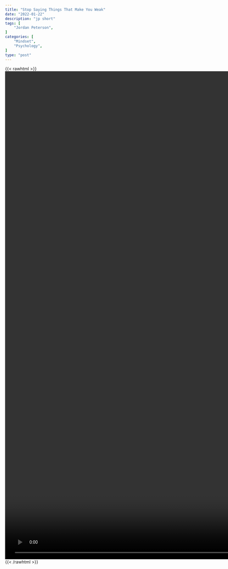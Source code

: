 ```yaml
---
title: "Stop Saying Things That Make You Weak"
date: "2022-01-22"
description: "jp short"
tags: [
    "Jordan Peterson",
]
categories: [
    "Mindset",
    "Psychology",
]
type: "post"
---
```

{{< rawhtml >}}
    <video style="height:40vh;width:auto" overflow="hidden" controls>
        <source src="https://clips.dev00ps.com/Jordan_Peterson/stop_saying_things_that_make_you_weak.mp4" type="video/mp4"> 
    </video>
{{< /rawhtml >}}    
